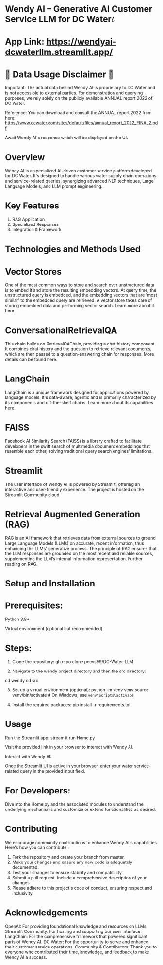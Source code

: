# Wendy AI – Generative AI Customer Service LLM for DC Water💧

# App Link: https://wendyai-dcwaterllm.streamlit.app/

# 🚨 Data Usage Disclaimer 🚨

Important: The actual data behind Wendy AI is proprietary to DC Water and is not accessible to external parties. For demonstration and querying purposes, we rely solely on the publicly available ANNUAL report 2022 of DC Water.

Reference: You can download and consult the ANNUAL report 2022 from here: https://www.dcwater.com/sites/default/files/annual_report_2022_FINAL2.pdf

Await Wendy AI's response which will be displayed on the UI.

# Overview
Wendy AI is a specialized AI-driven customer service platform developed for DC Water. It's designed to handle various water supply chain operations and service-related queries, synergizing advanced NLP techniques, Large Language Models, and LLM prompt engineering.

# Key Features
1. RAG Application
2. Specialized Responses
3. Integration & Framework

# Technologies and Methods Used

# Vector Stores
One of the most common ways to store and search over unstructured data is to embed it and store the resulting embedding vectors. At query time, the unstructured query is embedded, and the embedding vectors that are 'most similar' to the embedded query are retrieved. A vector store takes care of storing embedded data and performing vector search. Learn more about it here.

# ConversationalRetrievalQA
This chain builds on RetrievalQAChain, providing a chat history component. It combines chat history and the question to retrieve relevant documents, which are then passed to a question-answering chain for responses. More details can be found here.

# LangChain
LangChain is a unique framework designed for applications powered by language models. It's data-aware, agentic and is primarily characterized by its components and off-the-shelf chains. Learn more about its capabilities here.

# FAISS
Facebook AI Similarity Search (FAISS) is a library crafted to facilitate developers in the swift search of multimedia document embeddings that resemble each other, solving traditional query search engines' limitations.

# Streamlit
The user interface of Wendy AI is powered by Streamlit, offering an interactive and user-friendly experience. The project is hosted on the Streamlit Community cloud.

# Retrieval Augmented Generation (RAG)
RAG is an AI framework that retrieves data from external sources to ground Large Language Models (LLMs) on accurate, recent information, thus enhancing the LLMs' generative process. The principle of RAG ensures that the LLM responses are grounded on the most recent and reliable sources, supplementing the LLM’s internal information representation. Further reading on RAG.

# Setup and Installation
# Prerequisites:
Python 3.8+

Virtual environment (optional but recommended)

# Steps:
1. Clone the repository: gh repo clone peevs99/DC-Water-LLM

2. Navigate to the wendy project directory and then the src directory:

cd wendy
cd src

3. Set up a virtual environment (optional):
python -m venv venv
source venv/bin/activate  # On Windows, use `venv\Scripts\activate`

5. Install the required packages:
pip install -r requirements.txt

# Usage
Run the Streamlit app:
streamlit run Home.py

Visit the provided link in your browser to interact with Wendy AI.

Interact with Wendy AI:

Once the Streamlit UI is active in your browser, enter your water service-related query in the provided input field.

# For Developers:

Dive into the Home.py and the associated modules to understand the underlying mechanisms and customize or extend functionalities as desired.

# Contributing
We encourage community contributions to enhance Wendy AI's capabilities. Here's how you can contribute:

1. Fork the repository and create your branch from master.
2. Make your changes and ensure any new code is adequately documented.
3. Test your changes to ensure stability and compatibility.
4. Submit a pull request. Include a comprehensive description of your changes.
5. Please adhere to this project's code of conduct, ensuring respect and inclusivity.


# Acknowledgements
OpenAI: For providing foundational knowledge and resources on LLMs.
Streamlit Community: For hosting and supporting our user interface.
LangChain: For the comprehensive framework that powered significant parts of Wendy AI.
DC Water: For the opportunity to serve and enhance their customer service operations.
Community & Contributors: Thank you to everyone who contributed their time, knowledge, and feedback to make Wendy AI a success.

